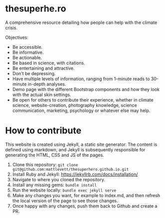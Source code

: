 # thesuperhe.ro

A comprehensive resource detailing how people can help with the climate crisis.

Objectives:

- Be accessible.
- Be informative.
- Be actionable.
- Be based in science, with citations.
- Be entertaining and attractive.
- Don't be depressing.
- Have multiple levels of information, ranging from 1-minute reads to 30-minute in-depth analyses.
- Demo page with the different Bootstrap components and how they look with the actual skin settings.
- Be open for others to contribute their experience, whether in climate science, website-creation, photography knowledge, science communication, marketing, psychology or whatever else may help.

# How to contribute
This website is created using Jekyll, a static site generator. 
The content is defined using markdown, and Jekyll is subsequently responsible for generating the HTML, CSS and JS of the pages.

1. Clone this repository: `git clone git@github.com:mattlevett/thesuperhero.github.io.git`
1. Install Ruby and Jekyll: https://jekyllrb.com/docs/installation/
1. Navigate to where you cloned the repository.
1. Install any missing gems: `bundle install`
1. Run the website locally: `bundle exec jekyll serve`
1. Make any changes you want, for example to index.md, and then refresh the local version of the page to see those changes.
1. Once happy with any changes, push them back to Github and create a PR.
